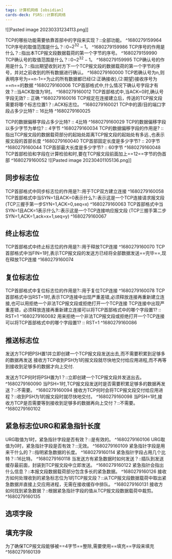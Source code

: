 ```yaml
---
tags: 计算机网络 [obsidian]
cards-deck: FSRS::计算机网络
---
```



![[Pasted image 20230331234113.png]]

TCP的哪些功能需要依靠首部中的字段来实现？::全部功能。 ^1680279159964
TCP序号的取值范围是什么？::0~$2^{32}-1$。 ^1680279159986
TCP序号的作用是什么？::指出本TCP报文段数据载荷的第一个字节的序号。 ^1680279159990
TCP确认号的取值范围是什么？::0~$2^{32}-1$。 ^1680279159995
TCP确认号的作用是什么？::指出期望收到对方下一个TCP报文段的数据载荷的第一个字节的序号，并对之前收到的所有数据进行确认。 ^1680279160000
TCP若确认号为n,则表明序号为==n-1==为止的所有数据都已经{2:正确接收},{2:期望}接收序号为==n==的数据
^1680279160006
TCP首部格式中,什么情况下确认号字段才有效？::当ACK取值为1时。 ^1680279160012
TCP首部格式中,当ACK=0时,确认号字段无效? :: 正确 ^1680279160016
TCP规定在连接建立后，传送的TCP报文段需要将哪个标志位置1？::ACK标志位。 ^1680279160021
TCP中的源/目的端口字段占多少比特? :: 16比特 ^1680279160025

TCP的数据偏移字段占多少比特? :: 4比特 ^1680279160029
TCP的数据偏移字段以多少字节为单位? :: 4字节 ^1680279160034
TCP的数据偏移字段的作用是? :: 指出TCP报文段的数据载荷部分的起始处距离TCP报文段的起始处有多远.,也表示报文段的首部长度 ^1680279160040
TCP首部固定长度是多少字节? :: 20字节 ^1680279160044
TCP首部最大长度是多少字节? :: 60字节 ^1680279160048
TCP首部检验和字段在计算检验和时,要在TCP报文段前面加上==12==字节的伪首部
^1680279160052
![[Pasted image 20230401105136.png]]

## 同步标志位
TCP首部格式中同步标志位的作用是?::用于TCP双方建立连接 ^1680279160058
TCP首部格式中当SYN=1且ACK=0表示什么?::表示这是一个TCP连接请求报文段 (TCP三握手第一步SYN=1,ACK=0,seq=x) ^1680279160063
TCP首部格式中当SYN=1且ACK=1表示什么?::表示这是一个TCP连接响应报文段 (TCP三握手第二步SYN=1,ACK=1,ack=x+1,seq=y) ^1680279160067

## 终止标志位
TCP首部格式中终止标志位的作用是?::用于释放TCP连接 ^1680279160070
TCP首部格式中当FIN=1时,表示TCP报文段的发送方已经将全部数据发送==完毕==,现在释放TCP连接
^1680279160074

## 复位标志位
TCP首部格式中复位标志位的作用是?::用于复位TCP连接 ^1680279160078
TCP首部格式中当RST=1时,表示TCP连接中出现严重差错,必须释放连接再重新建立连接,也可以用拒绝一个非法TCP报文段或拒绝打开一个TCP连接
TCP连接中出现严重差错，必须释放连接再重新建立连接可以将TCP首部格式中的哪个字段置1? :: RST=1 ^1680279160082
用来拒绝一个非法TCP报文段或拒绝打开一个TCP连接可以将TCP首部格式中的哪个字段置1? :: RST=1 ^1680279160086


## 推送标志位
发送方TCP把PSH置1并立即创建一个TCP报文段发送出去,而不需要积累到足够多的数据再发送
接收方TCP收到PSH为1的报文段就尽快地交付给应用进程,而不再等到接收到足够多的数据才向上交付.

发送方TCP何时将PSH置为1？::立即创建一个TCP报文段并发送出去。 ^1680279160090
当PSH=1时,TCP报文段发送时是否需要积累足够多的数据再发送？::不需要。 ^1680279160094
接收方TCP何时会将TCP报文段交付给应用进程？::收到PSH为1的报文段时就尽快地交付。 ^1680279160098
当PSH=1时,接收方TCP是否需要等到接收到足够多的数据再向上交付？::不需要。 ^1680279160102

## 紧急标志位URG和紧急指针长度

URG取值为1时，紧急指针字段是否有效？::是有效的。 ^1680279160106
URG取值为0时，紧急指针字段是否有效？::无效。 ^1680279160109
紧急指针字段是用来干什么的？::指明紧急数据的长度。 ^1680279160114
紧急指针字段占用几个比特？::16比特。 ^1680279160118
当发送方有紧急数据时如何发送？::插队到发送缓存最前面，封装到TCP报文段中立即发送。 ^1680279160122
紧急指针会指出什么信息？::本报文段数据载荷部分包含多长的紧急数据。 ^1680279160126
接收方如何处理收到的紧急标志位为1的TCP报文段？::从TCP报文段数据载荷中取出紧急数据并直接上交应用进程，无需在接收缓存中排队。 ^1680279160131
接收方如何找到紧急数据？::根据紧急指针字段的值从TCP报文段数据载荷中裁剪。 ^1680279160135

## 选项字段

## 填充字段
为了确保TCP报文段能够被==4字节==整除,需要使用==填充==字段来填充
^1680279160139
